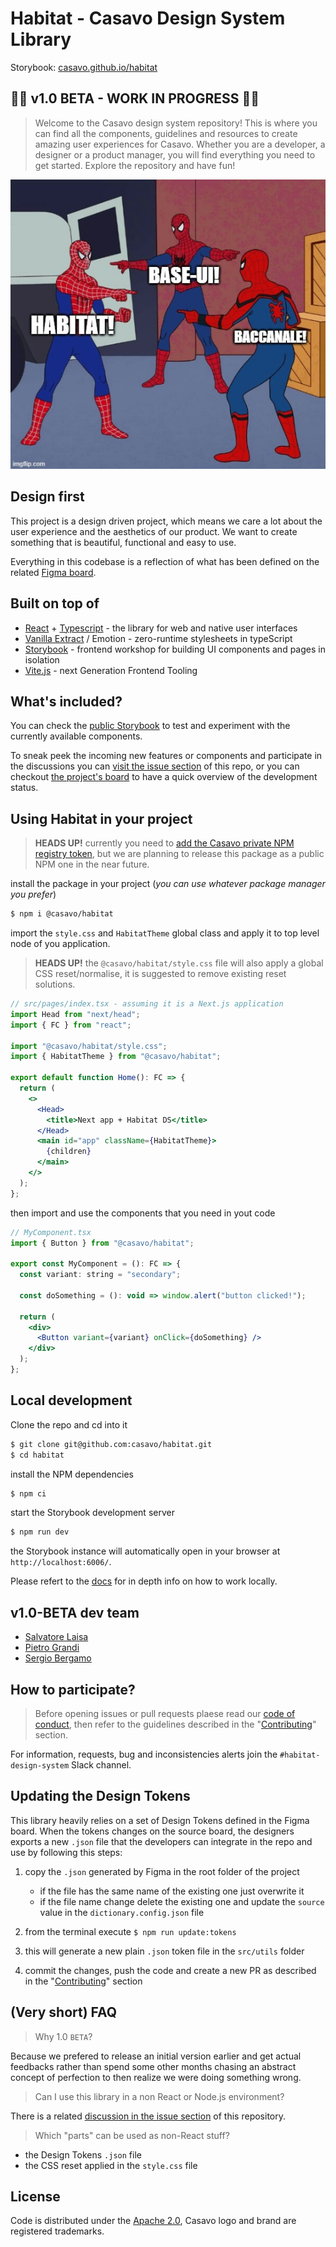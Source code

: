 # Habitat - Casavo Design System Library

Storybook: [casavo.github.io/habitat](https://casavo.github.io/habitat/)

## 🚧🚧 v1.0 BETA - WORK IN PROGRESS 🚧🚧

> Welcome to the Casavo design system repository! This is where you can find all the components, guidelines and resources to create amazing user experiences for Casavo. Whether you are a developer, a designer or a product manager, you will find everything you need to get started. Explore the repository and have fun!

![docs/images/meme.png](docs/images/meme.png)

## Design first

This project is a design driven project, which means we care a lot about the user experience and the aesthetics of our product. We want to create something that is beautiful, functional and easy to use.

Everything in this codebase is a reflection of what has been defined on the related [Figma board](https://www.figma.com/file/0vYcLbHGHFIJ44hFI45WQJ/%F0%9F%9A%80-Habitat?type=design).

## Built on top of

- [React](https://react.dev/) + [Typescript](https://www.typescriptlang.org/) - the library for web and native user interfaces
- [Vanilla Extract](https://vanilla-extract.style/) / Emotion - zero-runtime stylesheets in typeScript
- [Storybook](https://storybook.js.org/) - frontend workshop for building UI components and pages in isolation
- [Vite.js](https://vitejs.dev/) - next Generation Frontend Tooling

## What's included?

You can check the [public Storybook](https://casavo.github.io/habitat) to test and experiment with the currently available components.

To sneak peek the incoming new features or components and participate in the discussions you can [visit the issue section](https://github.com/casavo/habitat/issues) of this repo, or you can checkout [the project's board](https://github.com/orgs/casavo/projects/20) to have a quick overview of the development status.

## Using Habitat in your project

> **HEADS UP!** currently you need to [add the Casavo private NPM registry token](https://github.com/casavo/community-of-practice/blob/master/frontend/best-practices/setup-project.md#package-registry), but we are planning to release this package as a public NPM one in the near future.

install the package in your project (_you can use whatever package manager you prefer_)

```bash
$ npm i @casavo/habitat
```

import the `style.css` and `HabitatTheme` global class and apply it to top level node of you application.

> **HEADS UP!** the `@casavo/habitat/style.css` file will also apply a global CSS reset/normalise, it is suggested to remove existing reset solutions.

```jsx
// src/pages/index.tsx - assuming it is a Next.js application
import Head from "next/head";
import { FC } from "react";

import "@casavo/habitat/style.css";
import { HabitatTheme } from "@casavo/habitat";

export default function Home(): FC => {
  return (
    <>
      <Head>
        <title>Next app + Habitat DS</title>
      </Head>
      <main id="app" className={HabitatTheme}>
        {children}
      </main>
    </>
  );
};
```

then import and use the components that you need in yout code

```jsx
// MyComponent.tsx
import { Button } from "@casavo/habitat";

export const MyComponent = (): FC => {
  const variant: string = "secondary";

  const doSomething = (): void => window.alert("button clicked!");

  return (
    <div>
      <Button variant={variant} onClick={doSomething} />
    </div>
  );
};
```

<!--
## 🚧🚧 WIP 🚧🚧 - How to override the base theme

1. get a new set of Design Tokens generated by Figma from the designers
2. TBD convert the file using the provided CLI
3. create new theme utility file in your project (for instance: `app/utils/theme.css.ts`)
4. add the following content

```typescript
// app/utils/theme.css.ts

// the theme creation utility of VE
import { createTheme } from "@vanilla-extract/css";
import { vars } from "@casavo/habitat";

// this is the file created in step 2
import tokens from "./project-tokens.json";

export const ProjectTheme = createTheme(vars, {
  color: tokens.colors,
});
```

5. similar to the previous chapter, apply the global class to the main project component but use the the class defined in the previous step

```typescript
// App.tsx
import Head from "next/head";
import { FC } from "react";

import "@casavo/habitat/style.css";
import { ProjectTheme } from "app/utils/theme.css.ts";

export default function Home(): FC => {
  return (
    <>
      <Head>
        <title>Next app + Habitat DS</title>
      </Head>
      <main id="app" className={ProjectTheme}>
        {children}
      </main>
    </>
  );
};
```

6. now you can use the components as usual but you will notice that they will be styled using the provided set of tokens
-->

## Local development

Clone the repo and cd into it

```bash
$ git clone git@github.com:casavo/habitat.git
$ cd habitat
```

install the NPM dependencies

```bash
$ npm ci
```

start the Storybook development server

```bash
$ npm run dev
```

the Storybook instance will automatically open in your browser at `http://localhost:6006/`.

Please refert to the [docs](docs/development.md) for in depth info on how to work locally.

## v1.0-BETA dev team

- [Salvatore Laisa](https://github.com/moebiusmania)
- [Pietro Grandi](https://github.com/pietrograndi)
- [Sergio Bergamo](https://github.com/Serse2)

## How to participate?

> Before opening issues or pull requests plaese read our [code of conduct](CODE_OF_CONDUCT.md), then
> refer to the guidelines described in the "[Contributing](CONTRIBUTING.md)" section.

For information, requests, bug and inconsistencies alerts join the `#habitat-design-system` Slack channel.

## Updating the Design Tokens

This library heavily relies on a set of Design Tokens defined in the Figma board. When the tokens changes on the source board, the designers exports a new `.json` file that the developers can integrate in the repo and use by following this steps:

1. copy the `.json` generated by Figma in the root folder of the project

   - if the file has the same name of the existing one just overwrite it
   - if the file name change delete the existing one and update the `source` value in the `dictionary.config.json` file

2. from the terminal execute `$ npm run update:tokens`
3. this will generate a new plain `.json` token file in the `src/utils` folder
4. commit the changes, push the code and create a new PR as described in the "[Contributing](CONTRIBUTING.md)" section

## (Very short) FAQ

> Why 1.0 `BETA`?

Because we prefered to release an initial version earlier and get actual feedbacks rather than spend some other months chasing an abstract concept of perfection to then realize we were doing something wrong.

> Can I use this library in a non React or Node.js environment?

There is a related [discussion in the issue section](https://github.com/casavo/habitat/issues/27) of this repository.

> Which "parts" can be used as non-React stuff?

- the Design Tokens `.json` file
- the CSS reset applied in the `style.css` file

## License

Code is distributed under the [Apache 2.0](LICENSE), Casavo logo and brand are registered trademarks.
